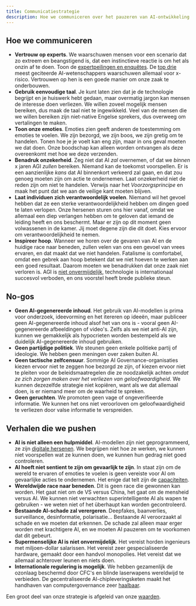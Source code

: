 ```yaml
---
title: Communicatiestrategie
description: Hoe we communiceren over het pauzeren van AI-ontwikkeling.
---
```


## Hoe we communiceren

- **Vertrouw op experts**. We waarschuwen mensen voor een scenario dat zo extreem en beangstigend is, dat een instinctieve reactie is om het als onzin af te doen. Toon de [expertpeilingen en enquêtes](/polls-and-surveys). De [top drie](https://twitter.com/PauseAI/status/1734641804245455017) meest geciteerde AI-wetenschappers waarschuwen allemaal voor x-risico. Vertrouwen op hen is een goede manier om onze zaak te onderbouwen.
- **Gebruik eenvoudige taal**. Je kunt laten zien dat je de technologie begrijpt en je huiswerk hebt gedaan, maar overmatig jargon kan mensen de interesse doen verliezen. We willen zoveel mogelijk mensen bereiken, dus maak de taal niet te ingewikkeld. Veel van de mensen die we willen bereiken zijn niet-native Engelse sprekers, dus overweeg om vertalingen te maken.
- **Toon onze emoties**. Emoties zien geeft anderen de toestemming om emoties te voelen. We zijn bezorgd, we zijn boos, we zijn gretig om te handelen. Tonen hoe je je voelt kan eng zijn, maar in ons geval moeten we dat doen. Onze boodschap kan alleen worden ontvangen als deze overeenkomt met hoe we deze verzenden.
- **Benadruk onzekerheid**. Zeg niet dat AI _zal_ overnemen, of dat we _binnen_ x jaren AGI _zullen_ bereiken. Niemand kan de toekomst voorspellen. Er is een aanzienlijke _kans_ dat AI binnenkort verkeerd zal gaan, en dat zou genoeg moeten zijn om actie te ondernemen. Laat onzekerheid niet de reden zijn om niet te handelen. Verwijs naar het _Voorzorgsprincipe_ en maak het punt dat we aan de veilige kant moeten blijven.
- **Laat individuen zich verantwoordelijk voelen**. Niemand wil het gevoel hebben dat ze een sterke verantwoordelijkheid hebben om dingen goed te laten verlopen. Onze hersenen sturen ons hier vanaf, omdat we allemaal een diep verlangen hebben om te geloven dat iemand de leiding heeft en ons beschermt. Maar er zijn op dit moment geen volwassenen in de kamer. Jij moet degene zijn die dit doet. Kies ervoor om verantwoordelijkheid te nemen.
- **Inspireer hoop**. Wanneer we horen over de gevaren van AI en de huidige race naar beneden, zullen velen van ons een gevoel van vrees ervaren, en dat maakt dat we niet handelen. Fatalisme is comfortabel, omdat een gebrek aan hoop betekent dat we niet hoeven te werken aan een goed resultaat. Daarom moeten we benadrukken dat onze zaak niet verloren is. AGI is [niet onvermijdelijk](/feasibility), technologie is internationaal succesvol verboden, en ons voorstel heeft brede publieke steun.

## No-gos

- **Geen AI-gegenereerde inhoud**. Het gebruik van AI-modellen is prima voor onderzoek, ideevorming en het itereren op ideeën, maar publiceer geen AI-gegenereerde inhoud alsof het van ons is - vooral geen AI-gegenereerde afbeeldingen of video's. Zelfs als we niet anti-AI zijn, kunnen we gemakkelijk als hypocrieten worden bestempeld als we duidelijk AI-gegenereerde inhoud gebruiken.
- **Geen partijdige politiek**. We steunen geen enkele politieke partij of ideologie. We hebben geen meningen over zaken buiten AI.
- **Geen tactische zelfcensuur**. Sommige AI Governance-organisaties kiezen ervoor niet te zeggen hoe bezorgd ze zijn, of kiezen ervoor niet te pleiten voor de beleidsmaatregelen die ze noodzakelijk achten _omdat ze zich zorgen maken over het verliezen van geloofwaardigheid_. We kunnen dezezelfde strategie niet kopiëren, want als we dat allemaal doen, is er niemand meer om de waarheid te spreken.
- **Geen geruchten**. We promoten geen vage of ongeverifieerde informatie. We kunnen het ons niet veroorloven om geloofwaardigheid te verliezen door valse informatie te verspreiden.

## Verhalen die we pushen

- **AI is niet alleen een hulpmiddel**. AI-modellen zijn niet geprogrammeerd, ze zijn [digitale hersenen](/digital-brains). We begrijpen niet hoe ze werken, we kunnen niet voorspellen wat ze kunnen doen, we kunnen hun gedrag niet goed controleren.
- **AI hoeft niet sentient te zijn om gevaarlijk te zijn**. In staat zijn om de wereld te ervaren of emoties te voelen is geen vereiste voor AI om gevaarlijke acties te ondernemen. Het enige dat telt zijn de [capaciteiten](/dangerous-capabilities).
- **Wereldwijde race naar beneden**. Dit is geen race die gewonnen kan worden. Het gaat niet om de VS versus China, het gaat om de mensheid versus AI. We kunnen niet verwachten superintelligente AI als wapen te gebruiken - we weten niet of het überhaupt kan worden gecontroleerd.
- **Bestaande AI-schade zal verergeren**. Deepfakes, baanverlies, surveillance, desinformatie, polarisatie... Bestaande AI veroorzaakt al schade en we moeten dat erkennen. De schade zal alleen maar erger worden met krachtigere AI, en we moeten AI pauzeren om te voorkomen dat dit gebeurt.
- **Supermenselijke AI is niet onvermijdelijk**. Het vereist horden ingenieurs met miljoen-dollar salarissen. Het vereist zeer gespecialiseerde hardware, gemaakt door een handvol monopolies. Het vereist dat we allemaal achterover leunen en niets doen.
- **Internationale regulering is mogelijk**. We hebben gezamenlijk de ozonlaag beschermd door CFC's en blinde laserwapens wereldwijd te verbieden. De gecentraliseerde AI-chipleveringsketen maakt het handhaven van computergovernance zeer [haalbaar](/feasibility).

Een groot deel van onze strategie is afgeleid van onze [waarden](https://pauseai.info/values).

